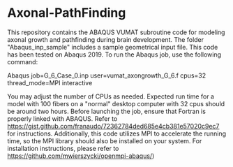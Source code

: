 # Axonal-PathFinding
This repository contains the ABAQUS VUMAT subroutine code for modeling axonal growth and pathfinding during brain development. The folder "Abaqus_inp_sample" includes a sample geometrical input file. This code has been tested on Abaqus 2019. To run the Abaqus job, use the following command:

Abaqus job=G_6_Case_0.inp user=vumat_axongrowth_G_6.f cpus=32 thread_mode=MPI interactive

You may adjust the number of CPUs as needed. Expected run time for a model with 100 fibers on a "normal" desktop computer with 32 cpus should be around two hours. Before launching the job, ensure that Fortran is properly linked with ABAQUS. Refer to https://gist.github.com/franaudo/72362784ded685e4cb381e57020c9ec7 for instructions. Additionally, this code utilizes MPI to accelerate the running time, so the MPI library should also be installed on your system. For installation instructions, please refer to https://github.com/mwierszycki/openmpi-abaqus/)
